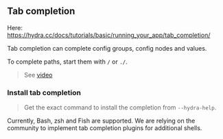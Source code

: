 ## Tab completion

Here: https://hydra.cc/docs/tutorials/basic/running_your_app/tab_completion/

Tab completion can complete config groups, config nodes and values.

To complete paths, start them with `/` or `./`.

> See [video](https://hydra.cc/docs/tutorials/basic/running_your_app/tab_completion/)



### Install tab completion
> Get the exact command to install the completion from `--hydra-help`.

Currently, Bash, zsh and Fish are supported. We are relying on the community to implement tab completion plugins for additional shells.

